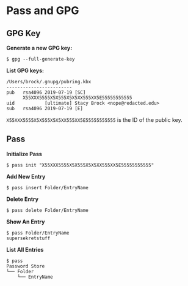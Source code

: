 # Pass and GPG

## GPG Key

**Generate a new GPG key:**
```
$ gpg --full-generate-key
```

**List GPG keys:**
```
/Users/brock/.gnupg/pubring.kbx
------------------------
pub   rsa4096 2019-07-19 [SC]
      X55XXX5555X5X555X5X5XX555XX5E55555555555
uid           [ultimate] Stacy Brock <nope@redacted.edu>
sub   rsa4096 2019-07-19 [E]
```

`X55XXX5555X5X555X5X5XX555XX5E55555555555` is the ID of the public key.

## Pass

**Initialize Pass**
```
$ pass init "X55XXX5555X5X555X5X5XX555XX5E55555555555"
```

**Add New Entry**
```
$ pass insert Folder/EntryName
```

**Delete Entry**
```
$ pass delete Folder/EntryName
```

**Show An Entry**
```
$ pass Folder/EntryName
supersekretstuff
```

**List All Entries**
```
$ pass
Password Store
└── Folder
    └── EntryName
```
